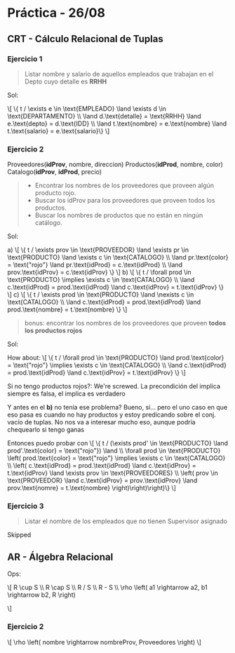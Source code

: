# Práctica - 26/08

## CRT - Cálculo Relacional de Tuplas

### Ejercicio 1

> Listar nombre y salario  de aquellos empleados que trabajan en el
> Depto cuyo detalle es **RRHH**

Sol:

\\[
   \\{ t / \exists e \in \text{EMPLEADO} \land \exists d \in \text{DEPARTAMENTO} \\\\
   \land d.\text{detalle} = \text{RRHH} \land e.\text{depto} = d.\text{IDD} \\\\
   \land t.\text{nombre} = e.\text{nombre} \land t.\text{salario} = e.\text{salario}\\}
\\]

### Ejercicio 2

Proveedores(**idProv**, nombre, direccion)
Productos(**idProd**, nombre, color)
Catalogo(**idProv**, **idProd**, precio)

> - Encontrar los nombres de los proveedores que proveen algún
>   producto rojo.
> - Buscar los idProv para los proveedores que proveen todos los
>   productos.
> - Buscar los nombres de productos que no están en ningún catálogo.

Sol:

a)
\\[
   \\{ t / \exists prov \in \text{PROVEEDOR} \land \exists pr \in \text{PRODUCTO} \land \exists c \in \text{CATALOGO} \\\\
   \land pr.\text{color} = \text{"rojo"} \land pr.\text{idProd} = c.\text{idProd} \\\\
   \land prov.\text{idProv} = c.\text{idProv} \\}
\\]
b)
\\[
   \\{ t / \forall prod \in \text{PRODUCTO} \implies \exists c \in \text{CATALOGO} \\\\
   \land c.\text{idProd} = prod.\text{idProd} \land c.\text{idProv} = t.\text{idProv} \\}
\\]
c)
\\[
   \\{ t / \exists prod \in \text{PRODUCTO} \land \nexists c \in \text{CATALOGO} \\\\
   \land c.\text{idProd} = prod.\text{idProd} \land prod.\text{nombre} = t.\text{nombre} \\}
\\]

> bonus: encontrar los nombres de los proveedores que proveen **todos
> los productos rojos**

Sol:

How about:
\\[
   \\{ t / \forall prod \in \text{PRODUCTO} \land prod.\text{color} = \text{"rojo"} \implies \exists c \in \text{CATALOGO} \\\\
   \land c.\text{idProd} = prod.\text{idProd} \land c.\text{idProv} = t.\text{idProv} \\}
\\]

Si no tengo productos rojos?: We're screwed. La precondición del
implica siempre es falsa, el implica es verdadero

Y antes en el **b)** no tenía ese problema? Bueno, sí... pero el uno
caso en que eso pasa es cuando no hay productos y estoy predicando
sobre el conj. vacío de tuplas. No nos va a interesar mucho eso,
aunque podría chequearlo si tengo ganas

Entonces puedo probar con
\\[
   \\{ t / (\exists prod' \in \text{PRODUCTO} \land prod'.\text{color} = \text{"rojo"}) \land \\\\
   \forall prod \in \text{PRODUCTO} \left( prod.\text{color} = \text{"rojo"} \implies \exists c \in \text{CATALOGO} \\\\
   \left( c.\text{idProd} = prod.\text{idProd} \land c.\text{idProv} = t.\text{idProv} \land \exists prov \in \text{PROVEEDORES} \\\\
   \left( prov \in \text{PROVEEDOR} \land c.\text{idProv} = prov.\text{idProv} \land prov.\text{nomre} = t.\text{nombre} \right)\right)\right)\\}
\\]

### Ejercicio 3

> Listar el nombre de los empleados que no tienen Supervisor asignado

Skipped

## AR - Álgebra Relacional

Ops:

\\[
R \cup S \\\\
R \cap S \\\\
R / S \\\\
R - S \\\\
\rho \left( a1 \rightarrow a2, b1 \rightarrow b2, R \right) 

\\]

### Ejercicio 2

\\[
\rho \left( nombre \rightarrow nombreProv, Proveedores \right) 
\\]
